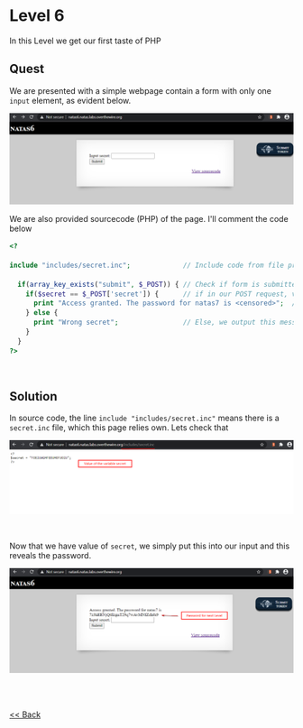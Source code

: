 # Level 6
In this Level we get our first taste of PHP

## Quest
We are presented with a simple webpage contain a form with only one `input` element, as evident below.

![Level 6 Image](./images/Level6.png)

We are also provided sourcecode (PHP) of the page. I'll comment the code below
```php
<?

include "includes/secret.inc";             // Include code from file present in path "includes/secret.inc"

  if(array_key_exists("submit", $_POST)) { // Check if form is submitted
    if($secret == $_POST['secret']) {      // if in our POST request, value of param secret is equal to predefined var secret
      print "Access granted. The password for natas7 is <censored>";  // Access is granted and password revealed
    } else {
      print "Wrong secret";                // Else, we output this message
    }
  }
?>
```

<br/>

## Solution 
In source code, the line `include "includes/secret.inc"` means there is a `secret.inc` file, which this page relies own. Lets check that

![Level 6 Solution](./images/Level6_solution.png)

<br/>

Now that we have value of `secret`, we simply put this into our input and this reveals the password.

![Level 6.1 Solution](./images/Level6.1_solution.png)

<br/>
<br/>

[<< Back](https://grey-fish.github.io/Natas/index.html)
